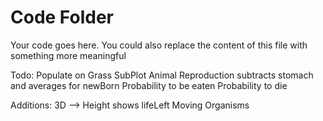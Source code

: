 # Code Folder 

Your code goes here. You could also replace the content of this file with something more meaningful

Todo:
	Populate on Grass
	SubPlot
	Animal Reproduction subtracts stomach and averages for newBorn
	Probability to be eaten
	Probability to die
	
Additions:
	3D --> Height shows lifeLeft
	Moving Organisms
	